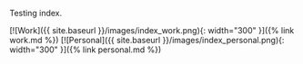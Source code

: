 ---
---

Testing index.

[![Work]({{ site.baseurl }}/images/index_work.png){: width="300" }]({% link work.md %})
[![Personal]({{ site.baseurl }}/images/index_personal.png){: width="300" }]({% link personal.md %})
